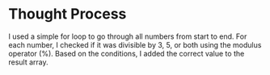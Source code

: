 # Thought Process
I used a simple for loop to go through all numbers from start to end.
For each number, I checked if it was divisible by 3, 5, or both using the modulus operator (%).
Based on the conditions, I added the correct value to the result array.
